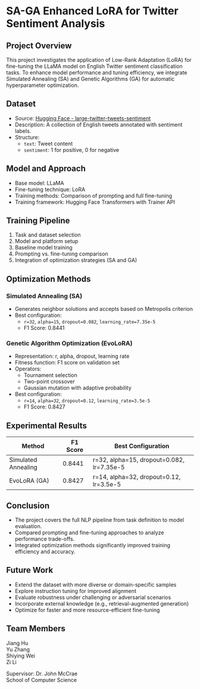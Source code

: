 # SA-GA Enhanced LoRA for Twitter Sentiment Analysis

## Project Overview

This project investigates the application of Low-Rank Adaptation (LoRA) for fine-tuning the LLaMA model on English Twitter sentiment classification tasks. To enhance model performance and tuning efficiency, we integrate Simulated Annealing (SA) and Genetic Algorithms (GA) for automatic hyperparameter optimization.

## Dataset

- Source: [Hugging Face - large-twitter-tweets-sentiment](https://huggingface.co/datasets/gxb912/large-twitter-tweets-sentiment)
- Description: A collection of English tweets annotated with sentiment labels.
- Structure:
  - `text`: Tweet content
  - `sentiment`: 1 for positive, 0 for negative

## Model and Approach

- Base model: LLaMA
- Fine-tuning technique: LoRA
- Training methods: Comparison of prompting and full fine-tuning
- Training framework: Hugging Face Transformers with Trainer API

## Training Pipeline

1. Task and dataset selection
2. Model and platform setup
3. Baseline model training
4. Prompting vs. fine-tuning comparison
5. Integration of optimization strategies (SA and GA)

## Optimization Methods

### Simulated Annealing (SA)

- Generates neighbor solutions and accepts based on Metropolis criterion
- Best configuration:
  - `r=32`, `alpha=15`, `dropout=0.082`, `learning_rate=7.35e-5`
  - F1 Score: 0.8441

### Genetic Algorithm Optimization (EvoLoRA)

- Representation: r, alpha, dropout, learning rate
- Fitness function: F1 score on validation set
- Operators:
  - Tournament selection
  - Two-point crossover
  - Gaussian mutation with adaptive probability
- Best configuration:
  - `r=14`, `alpha=32`, `dropout=0.12`, `learning_rate=3.5e-5`
  - F1 Score: 0.8427

## Experimental Results

| Method              | F1 Score | Best Configuration                                    |
|---------------------|----------|-------------------------------------------------------|
| Simulated Annealing | 0.8441   | r=32, alpha=15, dropout=0.082, lr=7.35e-5            |
| EvoLoRA (GA)        | 0.8427   | r=14, alpha=32, dropout=0.12, lr=3.5e-5              |

## Conclusion

- The project covers the full NLP pipeline from task definition to model evaluation.
- Compared prompting and fine-tuning approaches to analyze performance trade-offs.
- Integrated optimization methods significantly improved training efficiency and accuracy.

## Future Work

- Extend the dataset with more diverse or domain-specific samples
- Explore instruction tuning for improved alignment
- Evaluate robustness under challenging or adversarial scenarios
- Incorporate external knowledge (e.g., retrieval-augmented generation)
- Optimize for faster and more resource-efficient fine-tuning

## Team Members

Jiang Hu  
Yu Zhang  
Shiying Wei  
Zi Li  

Supervisor: Dr. John McCrae  
School of Computer Science
